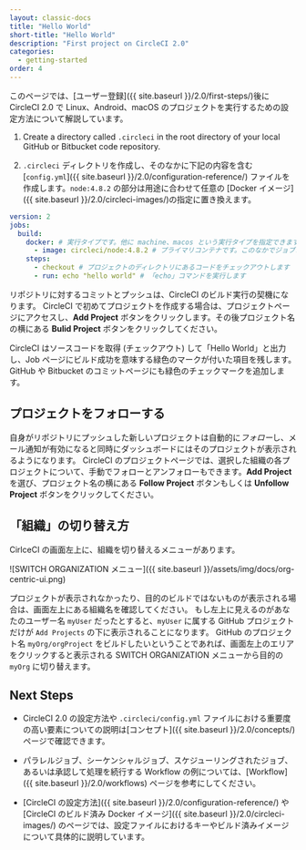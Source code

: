 ```yaml
---
layout: classic-docs
title: "Hello World"
short-title: "Hello World"
description: "First project on CircleCI 2.0"
categories:
  - getting-started
order: 4
---
```

このページでは、[ユーザー登録]({{ site.baseurl }}/2.0/first-steps/)後に CircleCI 2.0 で Linux、Android、macOS のプロジェクトを実行するための設定方法について解説しています。

1. Create a directory called `.circleci` in the root directory of your local GitHub or Bitbucket code repository.

2. `.circleci` ディレクトリを作成し、そのなかに下記の内容を含む [`config.yml`]({{ site.baseurl }}/2.0/configuration-reference/) ファイルを作成します。`node:4.8.2` の部分は用途に合わせて任意の [Docker イメージ]({{ site.baseurl }}/2.0/circleci-images/)の指定に置き換えます。

```yaml
version: 2
jobs:
  build:
    docker: # 実行タイプです。他に machine、macos という実行タイプを指定できます 
      - image: circleci/node:4.8.2 # プライマリコンテナです。このなかでジョブコマンドが実行されます
    steps:
      - checkout # プロジェクトのディレクトリにあるコードをチェックアウトします
      - run: echo "hello world" # 「echo」コマンドを実行します
```

リポジトリに対するコミットとプッシュは、CircleCI のビルド実行の契機になります。 CircleCI で初めてプロジェクトを作成する場合は、プロジェクトページにアクセスし、**Add Project** ボタンをクリックします。その後プロジェクト名の横にある **Bulid Project** ボタンをクリックしてください。

CircleCI はソースコードを取得 (チェックアウト) して「Hello World」と出力し、Job ページにビルド成功を意味する緑色のマークが付いた項目を残します。GitHub や Bitbucket のコミットページにも緑色のチェックマークを追加します。

## プロジェクトをフォローする

自身がリポジトリにプッシュした新しいプロジェクトは自動的に*フォロー*し、メール通知が有効になると同時にダッシュボードにはそのプロジェクトが表示されるようになります。 CircleCI のプロジェクトページでは、選択した組織の各プロジェクトについて、手動でフォローとアンフォローもできます。**Add Project** を選び、プロジェクト名の横にある **Follow Project** ボタンもしくは **Unfollow Project** ボタンをクリックしてください。

## 「組織」の切り替え方

CirlceCI の画面左上に、組織を切り替えるメニューがあります。

![SWITCH ORGANIZATION メニュー]({{ site.baseurl }}/assets/img/docs/org-centric-ui.png)

プロジェクトが表示されなかったり、目的のビルドではないものが表示される場合は、画面左上にある組織名を確認してください。 もし左上に見えるのがあなたのユーザー名 `myUser` だったとすると、`myUser` に属する GitHub プロジェクトだけが `Add Projects` の下に表示されることになります。 GitHub のプロジェクト名 `myOrg/orgProject` をビルドしたいということであれば、画面左上のエリアをクリックすると表示される SWITCH ORGANIZATION メニューから目的の `myOrg` に切り替えます。

## Next Steps

- CircleCI 2.0 の設定方法や `.circleci/config.yml` ファイルにおける重要度の高い要素についての説明は[コンセプト]({{ site.baseurl }}/2.0/concepts/)ページで確認できます。

- パラレルジョブ、シーケンシャルジョブ、スケジューリングされたジョブ、あるいは承認して処理を続行する Workflow の例については、[Workflow]({{ site.baseurl }}/2.0/workflows) ページを参考にしてください。

- [CircleCI の設定方法]({{ site.baseurl }}/2.0/configuration-reference/) や [CircleCI のビルド済み Docker イメージ]({{ site.baseurl }}/2.0/circleci-images/) のページでは、設定ファイルにおけるキーやビルド済みイメージについて具体的に説明しています。
